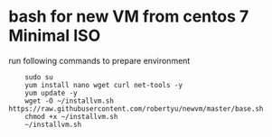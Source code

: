 # bash for new VM from centos 7 Minimal ISO

run following commands to prepare environment

```
    sudo su
    yum install nano wget curl net-tools -y
    yum update -y
    wget -O ~/installvm.sh https://raw.githubusercontent.com/robertyu/newvm/master/base.sh
    chmod +x ~/installvm.sh
    ~/installvm.sh
```
